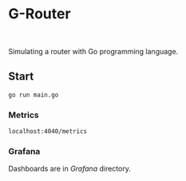 # G-Router

<br />

Simulating a router with Go programming language.

## Start

```shell
go run main.go
```

### Metrics

```shell
localhost:4040/metrics
```

### Grafana

Dashboards are in _Grafana_ directory.
